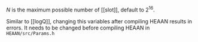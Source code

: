 $N$ is the maximum possible number of [[slot]], default to $2^{16}$.

Similar to [[logQ]], changing this variables after compiling HEAAN results in errors. It needs to be changed before compiling HEAAN in `HEAAN/src/Params.h`